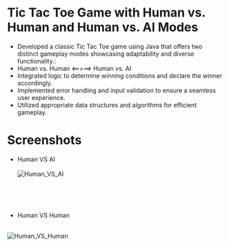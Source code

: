 # Tic Tac Toe Game with Human vs. Human and Human vs. AI Modes
- Developed a classic Tic Tac Toe game using Java that offers two distinct gameplay modes showcasing adaptability and diverse functionality.:
 - Human vs. Human  <=====>   Human vs. AI
- Integrated logic to determine winning conditions and declare the winner accordingly.
- Implemented error handling and input validation to ensure a seamless user experience.
- Utilized appropriate data structures and algorithms for efficient gameplay.

# Screenshots
- Human VS AI <br><br>
![Human_VS_AI](https://github.com/MaheshBabu8/TicTacToe_Game/assets/138149265/e09f2815-09cd-4232-99cf-e40d5c4e3506)

<br><br><br>
- Human VS Human <br><br>

![Human_VS_Human](https://github.com/MaheshBabu8/TicTacToe_Game/assets/138149265/8acd2be2-2735-4944-b876-0fb2292710a8)
